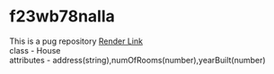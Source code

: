 # f23wb78nalla
This is a pug repository
[Render Link](https://f23wb78nalla.onrender.com)<br>
class - House<br>
attributes - address(string),numOfRooms(number),yearBuilt(number)